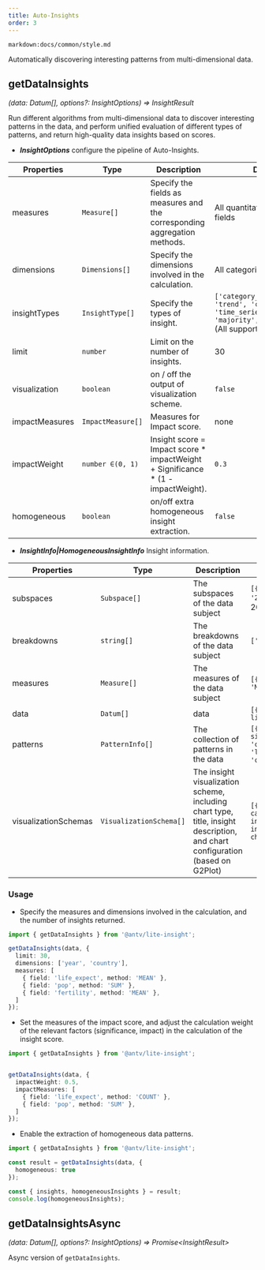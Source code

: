 ```yaml
---
title: Auto-Insights
order: 3
---
```


`markdown:docs/common/style.md`

<div class="doc-md">

Automatically discovering interesting patterns from multi-dimensional data.

## **getDataInsights**
<i>(data: Datum[], options?: InsightOptions) => InsightResult</i>

Run different algorithms from multi-dimensional data to discover interesting patterns in the data, and perform unified evaluation of different types of patterns, and return high-quality data insights based on scores.
* ***InsightOptions*** configure the pipeline of Auto-Insights.

| Properties | Type | Description | Default|  
| ----| ---- | ---- | -----|
| measures | `Measure[]` | Specify the fields as measures and the corresponding aggregation methods. | All quantitative (numeric) fields |
| dimensions | `Dimensions[]` | Specify the dimensions involved in the calculation. | All categorical, time fields |
| insightTypes |  `InsightType[]` | Specify the types of insight. | `['category_outlier', 'trend', 'change_point', 'time_series_outlier', 'majority','low_variance']`(All supported types) |
| limit |  `number` | Limit on the number of insights. | 30 |
| visualization |  `boolean` | on / off the output of visualization scheme. | `false` |
| impactMeasures |  `ImpactMeasure[]` | Measures for Impact score. | none |
| impactWeight |  `number ∈(0, 1)` | Insight score = Impact score * impactWeight + Significance * (1 - impactWeight). | `0.3` |
| homogeneous |  `boolean` | on/off extra homogeneous insight extraction. | `false` |

* ***InsightInfo|HomogeneousInsightInfo*** Insight information.

| Properties | Type | Description | Example|  
| ----| ---- | ---- | -----|
| subspaces | `Subspace[]` | The subspaces of the data subject | `[{ dimension: 'Year', value: '2000' }]`(subspace: Year = 2000) |
| breakdowns | `string[]` | The breakdowns of the data subject | `['country']` |
| measures |  `Measure[]` | The measures of the data subject | `[{ field: 'life_expect', method: 'MEAN' }]` |
| data |  `Datum[]` | data | `[{ country: 'China', life_expect: 61 }]` |
| patterns |  `PatternInfo[]` | The collection of patterns in the data | `[{ type: 'outlier', significance: 0.98, dimension: 'country', measure: 'life_expect', index: 5, x: 'china', y: '43' }, ...]` |
| visualizationSchemas |  `VisualizationSchema[]` | The insight visualization scheme, including chart type, title, insight description, and chart configuration (based on G2Plot) | `[{ type: 'column_chart', caption: string, insightSummaries: string[], insightSummarySchemas:IPhrase[], chartSchema: G2PlotConfig }]` |

### Usage

* Specify the measures and dimensions involved in the calculation, and the number of insights returned.

```ts
import { getDataInsights } from '@antv/lite-insight';

getDataInsights(data, {
  limit: 30,
  dimensions: ['year', 'country'],
  measures: [
    { field: 'life_expect', method: 'MEAN' },
    { field: 'pop', method: 'SUM' },
    { field: 'fertility', method: 'MEAN' },
  ]
});
```

* Set the measures of the impact score, and adjust the calculation weight of the relevant factors (significance, impact) in the calculation of the insight score.

```ts
import { getDataInsights } from '@antv/lite-insight';


getDataInsights(data, {
  impactWeight: 0.5,
  impactMeasures: [
    { field: 'life_expect', method: 'COUNT' },
    { field: 'pop', method: 'SUM' },
  ]
});
```

* Enable the extraction of homogeneous data patterns.

```ts
import { getDataInsights } from '@antv/lite-insight';

const result = getDataInsights(data, {
  homogeneous: true
});

const { insights, homogeneousInsights } = result;
console.log(homogeneousInsights);

```


## **getDataInsightsAsync**
<i>(data: Datum[], options?: InsightOptions) => Promise\<InsightResult></i>

Async version of ```getDataInsights```.

</div>
